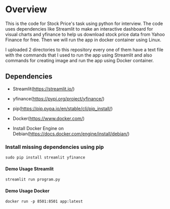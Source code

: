 # Overview

This is the code for Stock Price's task using python for interview.
The code uses dependencies like Streamlit to make an interactive dashboard for visual charts and yfinance to help us download stock price data from Yahoo Finance for free. Then we will run the app in docker container using Linux.

I uploaded 2 directories to this repository every one of them have a text file with the commands that I used to run the app using Streamlit and also commands for creating image and run the app using Docker container.

## Dependencies

* Streamlit(https://streamlit.io/)

* yfinance(https://pypi.org/project/yfinance/)

* pip(https://pip.pypa.io/en/stable/cli/pip_install/)

* Docker(https://www.docker.com/)

* Install Docker Engine on Debian(https://docs.docker.com/engine/install/debian/)

### Install missing dependencies using pip

````
sudo pip install streamlit yfinance
````

#### Demo Usage Streamlit

````
streamlit run program.py
````

#### Demo Usage Docker

````
docker run -p 8501:8501 app:latest
````
























